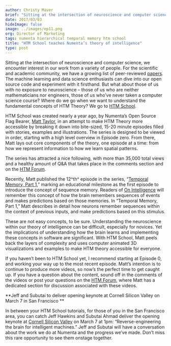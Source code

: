 ```yaml
---
author: Christy Maver
brief: "Sitting at the intersection of neuroscience and computer science, we encounter interest in our work from a variety of people.  For the scientific and academic community, we have a growing list of peer-reviewed papers. The machine learning and data science enthusiasts can dive into our open source code and experiment with it firsthand. But what about those of us with no exposure to neuroscience"
date: 2017/03/03
hideImage: false
image: ../images/ep11.png
org: Director of Marketing
tags: numenta hierarchical temporal memory htm school
title: "HTM School teaches Numenta’s theory of intelligence"
type: post
---
```


Sitting at the intersection of neuroscience and computer science, we
encounter interest in our work from a variety of people. For the
scientific and academic community, we have a growing list of
peer-reviewed [papers](http://www.numenta.com/papers). The machine
learning and data science enthusiasts can dive into our open source code
and experiment with it firsthand. But what about those of us with no
exposure to neuroscience – those of us who are neither mathematicians
nor engineers, those of us who’ve never taken a computer science course?
Where do we go when we want to understand the fundamental concepts of
HTM Theory? We go to [HTM School](http://numenta.org/htm-school/).

HTM School was created nearly a year ago, by Numenta’s Open Source Flag
Bearer, [Matt
Taylor](https://discourse.numenta.org/users/rhyolight/activity), in an
attempt to make HTM Theory more accessible by breaking it down into
bite-sized, 15-20 minute episodes filled with stories, examples and
illustrations. The series is designed to be viewed in order, starting
with a high level overview in Episode zero. From there, Matt lays out
core components of the theory, one episode at a time: from how we
represent information to how we learn spatial patterns.

The series has attracted a nice following, with more than 35,000 total
views and a healthy amount of Q&A that takes place in the comments
section and on the [HTM
Forum](https://discourse.numenta.org/c/other-topics/youtube).

Recently, Matt published the 12^th^ episode in the series, “[Temporal
Memory, Part 1](https://www.youtube.com/watch?v=UBzemKcUoOk),” marking
an educational milestone as the first episode to introduce the concept
of sequence memory. Readers of [On
Intelligence](https://www.amazon.com/Intelligence-Jeff-Hawkins/dp/0805078533)
will remember this concept of how the brain remembers sequences of
events and makes predictions based on those memories. In “Temporal
Memory, Part 1,” Matt describes in detail how neurons remember sequences
within the context of previous inputs, and make predictions based on
this stimulus.

These are not easy concepts, to be sure. Understanding the neuroscience
within our theory of intelligence can be difficult, especially for
novices. Yet the implications of understanding how the brain learns and
implementing these concepts in software are significant. With HTM
School, Matt peels back the layers of complexity and uses computer
animated 3D visualizations and examples to make HTM theory accessible
for everyone.

If you haven’t been to HTM School yet, I recommend starting at Episode
0, and working your way up to the most recent episode. Matt’s intention
is to continue to produce more videos, so now’s the perfect time to get
caught up. If you have a question about the content, sound off in the
comments of the videos or post your questions on the [HTM
Forum](https://discourse.numenta.org/c/other-topics/youtube), where Matt
has a dedicated section for discussion associated with these videos.

**Jeff and Subutai to deliver opening keynote at Cornell Silicon Valley
on March 7 in San Francisco **

In between your HTM School tutorials, for those of you in the San
Francisco area, you can catch Jeff Hawkins and Subutai Ahmad deliver the
opening keynote at [Cornell Silicon
Valley](http://www.alumni.cornell.edu/csv/csv17/schedule.cfm) on March 7
at 1pm: “Reverse-engineering the brain for intelligent machines.” Jeff
and Subutai will have a conversation about the work we do at Numenta and
the progress we’ve made. Don’t miss this rare opportunity to see them
onstage together.
